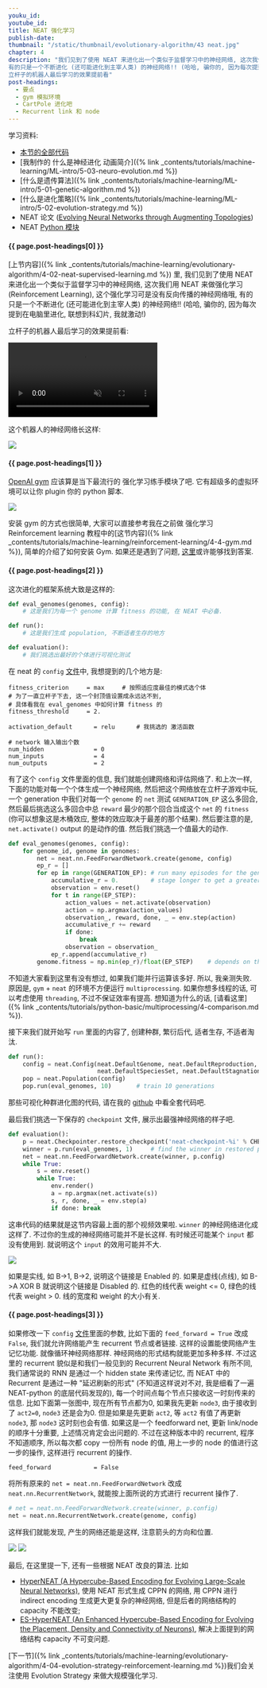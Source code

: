 ```yaml
---
youku_id:
youtube_id:
title: NEAT 强化学习
publish-date:
thumbnail: "/static/thumbnail/evolutionary-algorithm/43 neat.jpg"
chapter: 4
description: "我们见到了使用 NEAT 来进化出一个类似于监督学习中的神经网络, 这次我们用 NEAT 来做强化学习 (Reinforcement Learning), 这个强化学习可是没有反向传播的神经网络哦,
有的只是一个不断进化 (还可能进化到主宰人类) 的神经网络!! (哈哈, 骗你的, 因为每次提到在电脑里进化, 联想到科幻片, 我就激动!)
立杆子的机器人最后学习的效果提前看"
post-headings:
  - 要点
  - gym 模拟环境
  - CartPole 进化吧
  - Recurrent link 和 node
---
```


学习资料:
  * [本节的全部代码](https://github.com/MorvanZhou/Evolutionary-Algorithm/tree/master/tutorial-contents/Using%20Neural%20Nets/NEAT_gym)
  * [我制作的 什么是神经进化 动画简介]({% link _contents/tutorials/machine-learning/ML-intro/5-03-neuro-evolution.md %})
  * [什么是遗传算法]({% link _contents/tutorials/machine-learning/ML-intro/5-01-genetic-algorithm.md %})
  * [什么是进化策略]({% link _contents/tutorials/machine-learning/ML-intro/5-02-evolution-strategy.md %})
  * NEAT 论文 ([Evolving Neural Networks through Augmenting Topologies](http://nn.cs.utexas.edu/downloads/papers/stanley.ec02.pdf))
  * NEAT [Python 模块](http://neat-python.readthedocs.io/en/latest/neat_overview.html)

<h4 class="tut-h4-pad" id="{{ page.post-headings[0] }}">{{ page.post-headings[0] }}</h4>

[上节内容]({% link _contents/tutorials/machine-learning/evolutionary-algorithm/4-02-neat-supervised-learning.md %}) 里,
我们见到了使用 NEAT 来进化出一个类似于监督学习中的神经网络, 这次我们用 NEAT 来做强化学习 (Reinforcement Learning), 这个强化学习可是没有反向传播的神经网络哦,
有的只是一个不断进化 (还可能进化到主宰人类) 的神经网络!! (哈哈, 骗你的, 因为每次提到在电脑里进化, 联想到科幻片, 我就激动!)

立杆子的机器人最后学习的效果提前看:

<video class="tut-content-video" controls loop autoplay muted>
  <source src="/static/results/evolutionary-algorithm/4-3-0.mp4" type="video/mp4">
  Your browser does not support HTML5 video.
</video>

这个机器人的神经网络长这样:

<img class="course-image" src="/static/results/evolutionary-algorithm/4-2-0.png">



<h4 class="tut-h4-pad" id="{{ page.post-headings[1] }}">{{ page.post-headings[1] }}</h4>

[OpenAI gym](https://gym.openai.com/) 应该算是当下最流行的 强化学习练手模块了吧. 它有超级多的虚拟环境可以让你 plugin 你的 python 脚本.

<img class="course-image" src="/static/results/evolutionary-algorithm/4-3-1.png">


安装 gym 的方式也很简单, 大家可以直接参考我在之前做 强化学习 Reinforcement learning 教程中的[这节内容]({% link _contents/tutorials/machine-learning/reinforcement-learning/4-4-gym.md %}),
简单的介绍了如何安装 Gym. 如果还是遇到了问题, [这里](https://github.com/openai/gym#installation)或许能够找到答案.


<h4 class="tut-h4-pad" id="{{ page.post-headings[2] }}">{{ page.post-headings[2] }}</h4>

这次进化的框架系统大致是这样的:

```python
def eval_genomes(genomes, config):
    # 这是我们为每一个 genome 计算 fitness 的功能, 在 NEAT 中必备.

def run():
    # 这是我们生成 population, 不断适者生存的地方

def evaluation():
    # 我们挑选出最好的个体进行可视化测试
```

在 neat 的 `config` [文件](https://github.com/MorvanZhou/Evolutionary-Algorithm/blob/master/tutorial-contents/Using%20Neural%20Nets/NEAT_gym/config)中, 我想提到的几个地方是:

```shell
fitness_criterion     = max     # 按照适应度最佳的模式选个体
# 为了一直立杆子下去, 这一个封顶值设置成永远达不到,
# 具体看我在 eval_genomes 中如何计算 fitness 的
fitness_threshold     = 2.

activation_default      = relu      # 我挑选的 激活函数

# network 输入输出个数
num_hidden              = 0
num_inputs              = 4
num_outputs             = 2
```

有了这个 `config` 文件里面的信息, 我们就能创建网络和评估网络了. 和上次一样, 下面的功能对每一个个体生成一个神经网络,
然后把这个网络放在立杆子游戏中玩, 一个 generation 中我们对每一个 `genome` 的 `net` 测试 `GENERATION_EP` 这么多回合,
然后最后挑选这么多回合中总 `reward` 最少的那个回合当成这个 `net` 的 `fitness` (你可以想象这是木桶效应, 整体的效应取决于最差的那个结果).
然后要注意的是, `net.activate()` output 的是动作的值.
然后我们挑选一个值最大的动作.

```python
def eval_genomes(genomes, config):
    for genome_id, genome in genomes:
        net = neat.nn.FeedForwardNetwork.create(genome, config)
        ep_r = []
        for ep in range(GENERATION_EP): # run many episodes for the genome in case it's lucky
            accumulative_r = 0.         # stage longer to get a greater episode reward
            observation = env.reset()
            for t in range(EP_STEP):
                action_values = net.activate(observation)
                action = np.argmax(action_values)
                observation_, reward, done, _ = env.step(action)
                accumulative_r += reward
                if done:
                    break
                observation = observation_
            ep_r.append(accumulative_r)
        genome.fitness = np.min(ep_r)/float(EP_STEP)    # depends on the minimum episode reward
```

不知道大家看到这里有没有想过, 如果我们能并行运算该多好. 所以, 我亲测失败. 原因是, `gym` + `neat` 的环境不方便运行 `multiprocessing`. 如果你想多线程的话, 可以考虑使用
`threading`, 不过不保证效率有提高. 想知道为什么的话, [请看这里]({% link _contents/tutorials/python-basic/multiprocessing/4-comparison.md %}).

接下来我们就开始写 `run` 里面的内容了, 创建种群, 繁衍后代, 适者生存, 不适者淘汰.

```python
def run():
    config = neat.Config(neat.DefaultGenome, neat.DefaultReproduction,
                         neat.DefaultSpeciesSet, neat.DefaultStagnation, CONFIG)
    pop = neat.Population(config)
    pop.run(eval_genomes, 10)       # train 10 generations
```

那些可视化种群进化图的代码, 请在我的 [github](https://github.com/MorvanZhou/Evolutionary-Algorithm/blob/master/tutorial-contents/Using%20Neural%20Nets/NEAT_gym/run_cartpole.py) 中看全套代码吧.

最后我们挑选一下保存的 `checkpoint` 文件, 展示出最强神经网络的样子吧.

```python
def evaluation():
    p = neat.Checkpointer.restore_checkpoint('neat-checkpoint-%i' % CHECKPOINT)
    winner = p.run(eval_genomes, 1)     # find the winner in restored population
    net = neat.nn.FeedForwardNetwork.create(winner, p.config)
    while True:
        s = env.reset()
        while True:
            env.render()
            a = np.argmax(net.activate(s))
            s, r, done, _ = env.step(a)
            if done: break
```

这串代码的结果就是这节内容最上面的那个视频效果啦. `winner` 的神经网络进化成这样了. 不过你的生成的神经网络可能并不是长这样.
有时候还可能某个 `input` 都没有使用到. 就说明这个 `input` 的效用可能并不大.

<img class="course-image" src="/static/results/evolutionary-algorithm/4-2-0.png">

如果是实线, 如 B->1, B->2, 说明这个链接是 Enabled 的. 如果是虚线(点线), 如 B->A XOR B 就说明这个链接是 Disabled 的.
红色的线代表 weight <= 0, 绿色的线代表 weight > 0. 线的宽度和 weight 的大小有关.

<h4 class="tut-h4-pad" id="{{ page.post-headings[3] }}">{{ page.post-headings[3] }}</h4>

如果修改一下 `config` [文件](https://github.com/MorvanZhou/Evolutionary-Algorithm/blob/master/tutorial-contents/Using%20Neural%20Nets/NEAT_gym/config)里面的参数, 比如下面的 `feed_forward = True` 改成 `False`, 我们就允许网络能产生 recurrent 节点或者链接.
这样的设置能使网络产生记忆功能. 就像循环神经网络那样. 神经网络的形式结构就能更加多种多样. 不过这里的 recurrent 貌似是和我们一般见到的 Recurrent Neural Network 有所不同,
我们通常说的 RNN 是通过一个 hidden state 来传递记忆, 而 NEAT 中的 Recurrent 是通过一种 "延迟刷新的形式" (不知道这样说对不对, 我是细看了一遍 NEAT-python 的底层代码发现的),
每一个时间点每个节点只接收这一时刻传来的信息. 比如下面第一张图中, 现在所有节点都为0, 如果我先更新 `node3`, 由于接收到了 `act2=0`,  `node3` 还是会为0. 但是如果是先更新 `act2`, 等 `act2` 有值了再更新 `node3`,
那 `node3` 这时刻也会有值. 如果这是一个 feedforward net, 更新 link/node 的顺序十分重要, 上述情况肯定会出问题的. 不过在这种版本中的 recurrent, 程序不知道顺序,
所以每次都 copy 一份所有 node 的值, 用上一步的 node 的值进行这一步的操作, 这样进行 recurrent 的操作.

```shell
feed_forward            = False
```

将所有原来的 `net = neat.nn.FeedForwardNetwork` 改成 `neat.nn.RecurrentNetwork`, 就能按上面所说的方式进行 recurrent 操作了.

```python
# net = neat.nn.FeedForwardNetwork.create(winner, p.config)
net = neat.nn.RecurrentNetwork.create(genome, config)
```

这样我们就能发现, 产生的网络还能是这样, 注意箭头的方向和位置.

<img class="course-image" src="/static/results/evolutionary-algorithm/4-3-2.png">

<img class="course-image" src="/static/results/evolutionary-algorithm/4-3-3.png">


最后, 在这里提一下, 还有一些根据 NEAT 改良的算法. 比如
* [HyperNEAT (A Hypercube-Based Encoding for Evolving Large-Scale Neural Networks)](http://axon.cs.byu.edu/Dan/778/papers/NeuroEvolution/stanley3**.pdf), 使用 NEAT 形式生成 CPPN 的网络, 用 CPPN 进行 indirect encoding 生成更大更复杂的神经网络, 但是后者的网络结构的 capacity 不能改变;
* [ES-HyperNEAT (An Enhanced Hypercube-Based Encoding for Evolving the Placement, Density and Connectivity of Neurons)](http://eplex.cs.ucf.edu/papers/risi_alife12.pdf), 解决上面提到的网络结构 capacity 不可变问题.

[下一节]({% link _contents/tutorials/machine-learning/evolutionary-algorithm/4-04-evolution-strategy-reinforcement-learning.md %})我们会关注使用 Evolution Strategy 来做大规模强化学习.